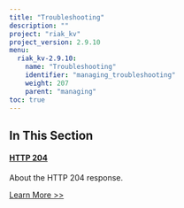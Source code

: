 ```yaml
---
title: "Troubleshooting"
description: ""
project: "riak_kv"
project_version: 2.9.10
menu:
  riak_kv-2.9.10:
    name: "Troubleshooting"
    identifier: "managing_troubleshooting"
    weight: 207
    parent: "managing"
toc: true
---
```


[http 204]: ./http-204

## In This Section

#### [HTTP 204][http 204]

About the HTTP 204 response.

[Learn More >>][http 204]



